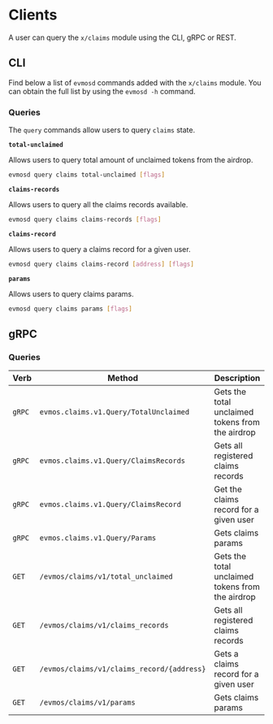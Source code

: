 <!--
order: 7
-->

# Clients

A user can query the `x/claims` module using the CLI, gRPC or REST.

## CLI

Find below a list of `evmosd` commands added with the `x/claims` module. You can obtain the full list by using the `evmosd -h` command.

### Queries

The `query` commands allow users to query `claims` state.

**`total-unclaimed`**

Allows users to query total amount of unclaimed tokens from the airdrop.

```bash
evmosd query claims total-unclaimed [flags]
```

**`claims-records`**

Allows users to query all the claims records available.

```bash
evmosd query claims claims-records [flags]
```

**`claims-record`**

Allows users to query a claims record for a given user.

```bash
evmosd query claims claims-record [address] [flags]
```

**`params`**

Allows users to query claims params.

```bash
evmosd query claims params [flags]
```

## gRPC

### Queries

| Verb   | Method                                     | Description                                      |
|--------|--------------------------------------------|--------------------------------------------------|
| `gRPC` | `evmos.claims.v1.Query/TotalUnclaimed`     | Gets the total unclaimed tokens from the airdrop |
| `gRPC` | `evmos.claims.v1.Query/ClaimsRecords`      | Gets all registered claims records               |
| `gRPC` | `evmos.claims.v1.Query/ClaimsRecord`       | Get the claims record for a given user            |
| `gRPC` | `evmos.claims.v1.Query/Params`             | Gets claims params                               |
| `GET`  | `/evmos/claims/v1/total_unclaimed`         | Gets the total unclaimed tokens from the airdrop |
| `GET`  | `/evmos/claims/v1/claims_records`          | Gets all registered claims records               |
| `GET`  | `/evmos/claims/v1/claims_record/{address}` | Gets a claims record for a given user            |
| `GET`  | `/evmos/claims/v1/params`                  | Gets claims params                               |
